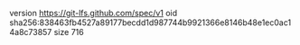 version https://git-lfs.github.com/spec/v1
oid sha256:838463fb4527a89177becdd1d987744b9921366e8146b48e1ec0ac14a8c73857
size 716
